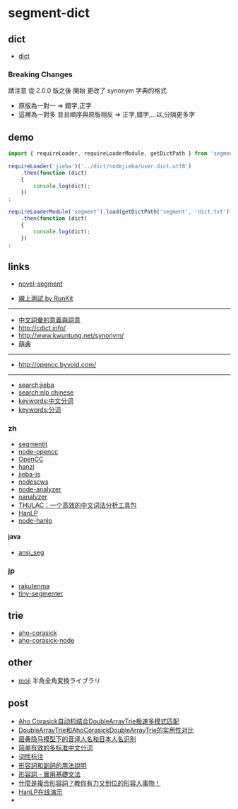 # segment-dict

## dict

* [dict](https://github.com/bluelovers/node-segment-dict/tree/master/dict)

### Breaking Changes

請注意 從 2.0.0 版之後 開始 更改了 synonym 字典的格式

* 原版為一對一 => 錯字,正字
* 這裡為一對多 並且順序與原版相反 => 正字,錯字,...以,分隔更多字

## demo

```ts
import { requireLoader, requireLoaderModule, getDictPath } from 'segment-dict';

requireLoader('jieba')('../dict/nodejieba/user.dict.utf8')
	.then(function (dict)
	{
		console.log(dict);
	})
;

requireLoaderModule('segment').load(getDictPath('segment', 'dict.txt'))
	.then(function (dict)
	{
		console.log(dict);
	})
;
```

## links

* [novel-segment](https://github.com/bluelovers/node-segment)

* [線上測試 by RunKit](https://npm.runkit.com/novel-segment)

---

* [中文詞彙的意義與詞意](http://cwn.ling.sinica.edu.tw/query1.htm)
* http://cdict.info/
* http://www.kwuntung.net/synonym/
* [萌典](https://www.moedict.tw)

---

* http://opencc.byvoid.com/

---

* [search:jieba](https://www.npmjs.com/search?q=jieba)
* [search:nlp chinese](https://www.npmjs.com/search?q=nlp%20chinese)
* [keywords:中文分词](https://www.npmjs.com/search?q=keywords:%E4%B8%AD%E6%96%87%E5%88%86%E8%AF%8D)
* [keywords:分词](https://www.npmjs.com/search?q=keywords:%E5%88%86%E8%AF%8D)

### zh

* [segmentit](https://www.npmjs.com/package/segmentit)
* [node-opencc](https://github.com/compulim/node-opencc)
* [OpenCC](https://github.com/BYVoid/OpenCC)
* [hanzi](https://www.npmjs.com/package/hanzi)
* [jieba-js](https://github.com/bluelovers/jieba-js)
* [nodescws](https://github.com/dotSlashLu/nodescws)
* [node-analyzer](https://www.npmjs.com/package/node-analyzer)
* [nanalyzer](https://www.npmjs.com/package/nanalyzer)
* [THULAC：一个高效的中文词法分析工具包](http://thulac.thunlp.org/)
* [HanLP](https://github.com/hankcs/HanLP)
* [node-hanlp](https://github.com/beyai/node-hanlp)


#### java

* [ansj_seg](https://github.com/NLPchina/ansj_seg)

### jp

* [rakutenma](https://www.npmjs.com/package/rakutenma)
* [tiny-segmenter](https://github.com/leungwensen/tiny-segmenter)

## trie

* [aho-corasick](https://github.com/xudejian/aho-corasick)
* [aho-corasick-node](https://github.com/guofei/aho-corasick-node)

## other

* [moji](https://github.com/niwaringo/moji) 半角全角変換ライブラリ

## post

* [Aho Corasick自动机结合DoubleArrayTrie极速多模式匹配](http://www.hankcs.com/program/algorithm/aho-corasick-double-array-trie.html)
* [DoubleArrayTrie和AhoCorasickDoubleArrayTrie的实用性对比](http://www.hankcs.com/program/algorithm/double-array-trie-vs-aho-corasick-double-array-trie.html)
* [层叠隐马模型下的音译人名和日本人名识别](http://www.hankcs.com/nlp/name-transliteration-cascaded-hidden-markov-model-and-japanese-personal-names-recognition.html)
* [简单有效的多标准中文分词](http://www.hankcs.com/nlp/segment/multi-criteria-cws.html)
* [词性标注](http://www.hankcs.com/nlp/part-of-speech-tagging.html)
* [形容詞和副詞的用法說明](http://210.240.55.2/~t311/moe/engb5/diagnose/adj_adv/adjandadv_e.htm)
* [形容詞 - 實用基礎文法](http://www.taiwantestcentral.com/Grammar/Title.aspx?ID=4)
* [什麼是複合形容詞？教你有力又到位的形容人事物！](https://tw.blog.voicetube.com/archives/11889 "Permalink to 【實用】什麼是複合形容詞？教你有力又到位的形容人事物！")
* [HanLP在线演示](http://hanlp.hankcs.com/)
* 



